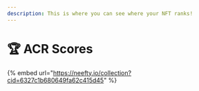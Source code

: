 ```yaml
---
description: This is where you can see where your NFT ranks!
---
```


# 🏆 ACR Scores

{% embed url="https://neefty.io/collection?cid=6327c1b680649fa62c415d45" %}
